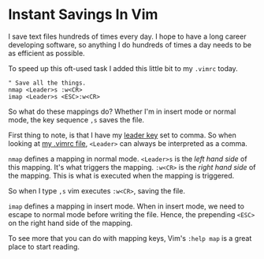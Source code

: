<template data-parse>2013-05-23 #vim #noIndex</template>

# Instant Savings In Vim

I save text files hundreds of times every day. I hope to have a long career developing software, so anything I do hundreds of times a day needs to be as efficient as possible.

To speed up this oft-used task I added this little bit to my `.vimrc` today.

```vim
" Save all the things.
nmap <Leader>s :w<CR>
imap <Leader>s <ESC>:w<CR>
```

So what do these mappings do? Whether I'm in insert mode or normal mode, the key sequence `,s` saves the file.

First thing to note, is that I have my [leader key][] set to comma. So when looking at [my .vimrc file][], `<Leader>` can always be interpreted as a comma.

`nmap` defines a mapping in normal mode. `<Leader>s` is the _left hand side_ of this mapping. It's what triggers the mapping. `:w<CR>` is the _right hand side_ of the mapping. This is what is executed when the mapping is triggered.

So when I type `,s` vim executes `:w<CR>`, saving the file.

`imap` defines a mapping in insert mode. When in insert mode, we need to escape to normal mode before writing the file. Hence, the prepending `<ESC>` on the right hand side of the mapping.

To see more that you can do with mapping keys, Vim's `:help map` is a great place to start reading.

[leader key]: http://vimdoc.sourceforge.net/htmldoc/map.html#mapleader
[my .vimrc file]: https://github.com/danott/dotfiles/blob/master/vim/vimrc.symlink